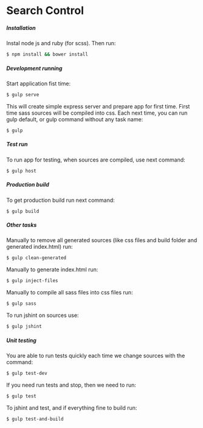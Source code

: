 # Search Control
##### Installation
Instal node js and ruby (for scss). Then run:
```sh 
$ npm install && bower install
```
##### Development running
Start application fist time:
```sh
$ gulp serve
```
This will create simple express server and prepare app for first time.
First time sass sources will be compiled into css. Each next time, you can run gulp default, or gulp command without any task name:
```sh
$ gulp
```
##### Test run
To run app for testing, when sources are compiled, use next command:
```sh
$ gulp host
```
##### Production build
To get production build run next command:
```sh
$ gulp build
```
##### Other tasks
Manually to remove all generated sources (like css files and build folder and generated index.html) run:
```sh
$ gulp clean-generated
```
Manually to generate index.html run:
```sh
$ gulp inject-files
```
Manually to compile all sass files into css files run:
```sh
$ gulp sass
```
To run jshint on sources use:
```sh
$ gulp jshint
```
##### Unit testing
You are able to run tests quickly each time we change sources with the command:
```sh
$ gulp test-dev
```
If you need run tests and stop, then we need to run:
```sh
$ gulp test
```
To jshint and test, and if everything fine to build run:
```sh
$ gulp test-and-build
```


